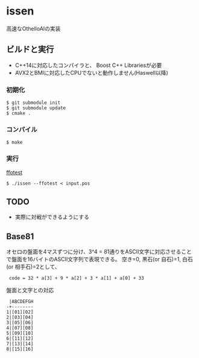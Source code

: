 issen
=====

高速なOthelloAIの実装

## ビルドと実行

- C++14に対応したコンパイラと、 Boost C++ Librariesが必要
- AVX2とBMIに対応したCPUでないと動作しません(Haswell以降)

### 初期化

```
$ git submodule init
$ git submodule update
$ cmake .
```

### コンパイル

    $ make

### 実行

[ffotest](http://www.radagast.se/othello/ffotest.html)

    $ ./issen --ffotest < input.pos

## TODO

- 実際に対戦ができるようにする

## Base81

オセロの盤面を4マスずつに分け、3^4 = 81通りをASCII文字に対応させることで盤面を16バイトのASCII文字列で表現できる。
空き=0, 黒石(or 自石)=1, 白石(or 相手石)=2として、

` code = 32 * a[3] + 9 * a[2] + 3 * a[1] + a[0] + 33`

盤面と文字との対応

```
 |ABCDEFGH
-+--------
1|[01][02]
2|[03][04]
3|[05][06]
4|[07][08]
5|[09][10]
6|[11][12]
7|[13][14]
8|[15][16]
```
